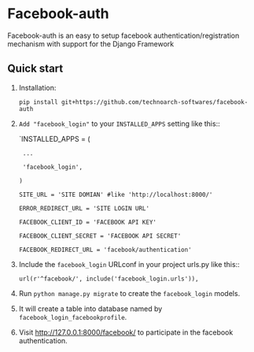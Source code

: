 # Facebook-auth
Facebook-auth is an easy to setup facebook authentication/registration
mechanism with support for the Django Framework

Quick start
-----------

1. Installation:

    `pip install git+https://github.com/technoarch-softwares/facebook-auth`

2. `Add "facebook_login"` to your `INSTALLED_APPS` setting like this::

    `INSTALLED_APPS = (

        ...

        'facebook_login',

    `)`
    
    `SITE_URL = 'SITE DOMIAN' #like 'http://localhost:8000/'`
    
    `ERROR_REDIRECT_URL = 'SITE LOGIN URL'`
    
    `FACEBOOK_CLIENT_ID = 'FACEBOOK API KEY'`
    
    `FACEBOOK_CLIENT_SECRET = 'FACEBOOK API SECRET'`
    
    `FACEBOOK_REDIRECT_URL = 'facebook/authentication'`

3. Include the `facebook_login` URLconf in your project urls.py like this::

    `url(r'^facebook/', include('facebook_login.urls')),`

4. Run `python manage.py migrate` to create the `facebook_login` models.

5. It will create a table into database named by `facebook_login_facebookprofile`.

6. Visit http://127.0.0.1:8000/facebook/ to participate in the facebook authentication.

